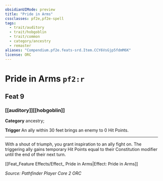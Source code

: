 ```yaml
---
obsidianUIMode: preview
title: "Pride in Arms"
cssclasses: pf2e,pf2e-spell
tags:
  - trait/auditory
  - trait/hobgoblin
  - trait/common
  - category/ancestry
  - remaster
aliases: "Compendium.pf2e.feats-srd.Item.CCY6VsGjp5fdmM6K"
license: ORC
---
```

# Pride in Arms `pf2:r`
## Feat 9
### [[auditory]][[hobgoblin]]

**Category** ancestry; 




**Trigger** An ally within 30 feet brings an enemy to 0 Hit Points.

* * *

With a shout of triumph, you grant inspiration to an ally fight on. The triggering ally gains temporary Hit Points equal to their Constitution modifier until the end of their next turn.

[[Feat_Feature Effects/Effect_ Pride in Arms|Effect: Pride in Arms]]

*Source: Pathfinder Player Core 2*
*ORC*